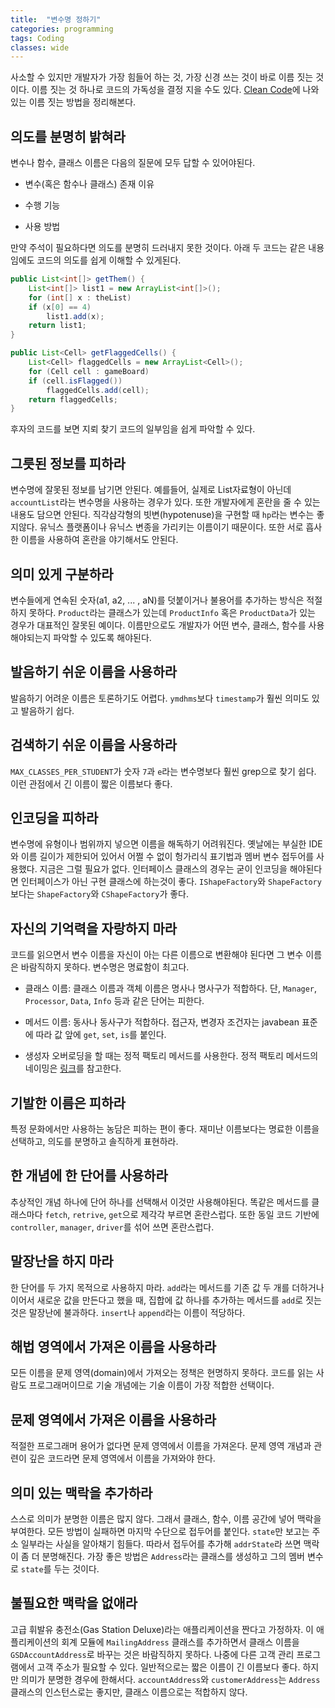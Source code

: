 ```yaml
---
title:  "변수명 정하기"
categories: programming
tags: Coding
classes: wide
---
```


사소할 수 있지만 개발자가 가장 힘들어 하는 것, 가장 신경 쓰는 것이 바로 이름 짓는 것이다. 이름 짓는 것 하나로 코드의 가독성을 결정 지을 수도 있다. [Clean Code](http://www.yes24.com/Product/Goods/11681152?OzSrank=1)에 나와 있는 이름 짓는 방법을 정리해본다.

## 의도를 분명히 밝혀라

변수나 함수, 클래스 이름은 다음의 질문에 모두 답할 수 있어야된다.

- 변수(혹은 함수나 클래스) 존재 이유

- 수행 기능

- 사용 방법

만약 주석이 필요하다면 의도를 분명히 드러내지 못한 것이다. 아래 두 코드는 같은 내용임에도 코드의 의도를 쉽게 이해할 수 있게된다.

```java
public List<int[]> getThem() {
    List<int[]> list1 = new ArrayList<int[]>();
    for (int[] x : theList) 
    if (x[0] == 4)
        list1.add(x); 
    return list1;
}
```

```java
public List<Cell> getFlaggedCells() {
    List<Cell> flaggedCells = new ArrayList<Cell>(); 
    for (Cell cell : gameBoard)
    if (cell.isFlagged()) 
        flaggedCells.add(cell);
    return flaggedCells; 
}
```

후자의 코드를 보면 지뢰 찾기 코드의 일부임을 쉽게 파악할 수 있다.

## 그릇된 정보를 피하라

변수명에 잘못된 정보를 남기면 안된다. 예를들어, 실제로 List자료형이 아닌데 `accountList`라는 변수명을 사용하는 경우가 있다. 또한 개발자에게 혼란을 줄 수 있는 내용도 담으면 안된다. 직각삼각형의 빗변(hypotenuse)을 구현할 때 `hp`라는 변수는 좋지않다. 유닉스 플랫폼이나 유닉스 변종을 가리키는 이름이기 때문이다. 또한 서로 흡사한 이름을 사용하여 혼란을 야기해서도 안된다.

## 의미 있게 구분하라

변수들에게 연속된 숫자(a1, a2, ... , aN)를 덧붙이거나 불용어를 추가하는 방식은 적절하지 못하다. `Product`라는 클래스가 있는데 `ProductInfo` 혹은 `ProductData`가 있는 경우가 대표적인 잘못된 예이다. 이름만으로도 개발자가 어떤 변수, 클래스, 함수를 사용해야되는지 파악할 수 있도록 해야된다.

## 발음하기 쉬운 이름을 사용하라

발음하기 어려운 이름은 토론하기도 어렵다. `ymdhms`보다 `timestamp`가 훨씬 의미도 있고 발음하기 쉽다.

## 검색하기 쉬운 이름을 사용하라

`MAX_CLASSES_PER_STUDENT`가 숫자 `7`과 `e`라는 변수명보다 훨씬 grep으로 찾기 쉽다. 이런 관점에서 긴 이름이 짧은 이름보다 좋다.

## 인코딩을 피하라

변수명에 유형이나 범위까지 넣으면 이름을 해독하기 어려워진다. 옛날에는 부실한 IDE와 이름 길이가 제한되어 있어서 어쩔 수 없이 헝가리식 표기법과 멤버 변수 접두어를 사용했다. 지금은 그럴 필요가 없다. 인터페이스 클래스의 경우는 굳이 인코딩을 해야된다면 인터페이스가 아닌 구현 클래스에 하는것이 좋다. `IShapeFactory`와 `ShapeFactory` 보다는 `ShapeFactory`와 `CShapeFactory`가 좋다.

## 자신의 기억력을 자랑하지 마라

코드를 읽으면서 변수 이름을 자신이 아는 다른 이름으로 변환해야 된다면 그 변수 이름은 바람직하지 못하다. 변수명은 명료함이 최고다.

- 클래스 이름: 클래스 이름과 객체 이름은 명사나 명사구가 적합하다. 단, `Manager`, `Processor`, `Data`, `Info` 등과 같은 단어는 피한다.

- 메서드 이름: 동사나 동사구가 적합하다. 접근자, 변경자 조건자는 javabean 표준에 따라 값 앞에 `get`, `set`, `is`를 붙인다.

- 생성자 오버로딩을 할 때는 정적 팩토리 메서드를 사용한다. 정적 팩토리 메서드의 네이밍은 [링크](https://junroot.github.io/programming/Static-Factory-Method/#장점)를 참고한다.

## 기발한 이름은 피하라

특정 문화에서만 사용하는 농담은 피하는 편이 좋다. 재미난 이름보다는 명료한 이름을 선택하고, 의도를 분명하고 솔직하게 표현하라.

## 한 개념에 한 단어를 사용하라

추상적인 개념 하나에 단어 하나를 선택해서 이것만 사용해야된다. 똑같은 메서드를 클래스마다 `fetch`, `retrive`, `get`으로 제각각 부르면 혼란스럽다. 또한 동일 코드 기반에 `controller`, `manager`, `driver`를 섞어 쓰면 혼란스럽다.

## 말장난을 하지 마라

한 단어를 두 가지 목적으로 사용하지 마라. `add`라는 메서드를 기존 값 두 개를 더하거나 이어서 새로운 값을 만든다고 했을 때, 집합에 값 하나를 추가하는 메서드를 `add`로 짓는 것은 말장난에 불과하다. `insert`나 `append`라는 이름이 적당하다.

## 해법 영역에서 가져온 이름을 사용하라

모든 이름을 문제 영역(domain)에서 가져오는 정책은 현명하지 못하다. 코드를 읽는 사람도 프로그래머이므로 기술 개념에는 기술 이름이 가장 적합한 선택이다.

## 문제 영역에서 가져온 이름을 사용하라

적절한 프로그래머 용어가 없다면 문제 영역에서 이름을 가져온다. 문제 영역 개념과 관련이 깊은 코드라면 문제 영역에서 이름을 가져와야 한다.

## 의미 있는 맥락을 추가하라

스스로 의미가 분명한 이름은 많지 않다. 그래서 클래스, 함수, 이름 공간에 넣어 맥락을 부여한다. 모든 방법이 실패하면 마지막 수단으로 접두어를 붙인다. `state`만 보고는 주소 일부라는 사실을 알아채기 힘들다. 따라서 접두어를 추가해 `addrState`라 쓰면 맥락이 좀 더 분명해진다. 가장 좋은 방법은 `Address`라는 클래스를 생성하고 그의 멤버 변수로 `state`를 두는 것이다.

## 불필요한 맥락을 없애라

고급 휘발유 충전소(Gas Station Deluxe)라는 애플리케이션을 짠다고 가정하자. 이 애플리케이션의 회계 모듈에 `MailingAddress` 클래스를 추가하면서 클래스 이름을 `GSDAccountAddress`로 바꾸는 것은 바람직하지 못하다. 나중에 다른 고객 관리 프로그램에서 고객 주소가 필요할 수 있다. 일반적으로는 짧은 이름이 긴 이름보다 좋다. 하지만 의미가 분명한 경우에 한해서다. `accountAddress`와 `customerAddress`는 `Address`클래스의 인스턴스로는 좋지만, 클래스 이름으로는 적합하지 않다.
